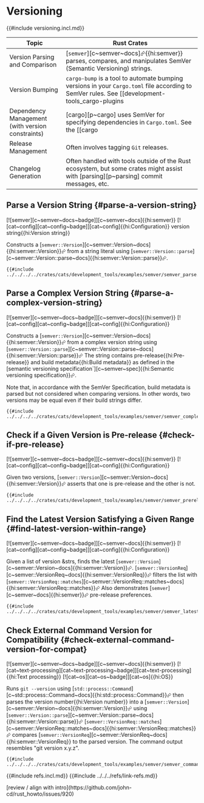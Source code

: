 # Versioning

{{#include versioning.incl.md}}

| Topic | Rust Crates |
|---|---|
| Version Parsing and Comparison | [`semver`][c~semver~docs]⮳{{hi:semver}} parses, compares, and manipulates SemVer (Semantic Versioning) strings. |
| Version Bumping | `cargo-bump` is a tool to automate bumping versions in your `Cargo.toml` file according to SemVer rules. See [[development-tools_cargo-plugins | Development Tools: Cargo Plugins]]. |
| Dependency Management (with version constraints) | [cargo][p~cargo] uses SemVer for specifying dependencies in `Cargo.toml`. See the [[cargo | Cargo]] chapter for more details. |
| Release Management | Often involves tagging `Git` releases. |
| Changelog Generation | Often handled with tools outside of the Rust ecosystem, but some crates might assist with [parsing][p~parsing] commit messages, etc. |

## Parse a Version String {#parse-a-version-string}

[![semver][c~semver~docs~badge]][c~semver~docs]{{hi:semver}} [![cat~config][cat~config~badge]][cat~config]{{hi:Configuration}} version string{{hi:Version string}}

Constructs a [`semver::Version`][c~semver::Version~docs]{{hi:semver::Version}}⮳ from a string literal using [`semver::Version::parse`][c~semver::Version::parse~docs]{{hi:semver::Version::parse}}⮳.

```rust,editable
{{#include ../../../../crates/cats/development_tools/examples/semver/semver_parse.rs:example}}
```

## Parse a Complex Version String {#parse-a-complex-version-string}

[![semver][c~semver~docs~badge]][c~semver~docs]{{hi:semver}} [![cat~config][cat~config~badge]][cat~config]{{hi:Configuration}}

Constructs a [`semver::Version`][c~semver::Version~docs]{{hi:semver::Version}}⮳ from a complex version string using [`semver::Version::parse`][c~semver::Version::parse~docs]{{hi:semver::Version::parse}}⮳ The string contains pre-release{{hi:Pre-release}} and build metadata{{hi:Build metadata}} as defined in the [semantic versioning specification`][c~semver~spec]{{hi:Semantic versioning specification}}⮳.

Note that, in accordance with the SemVer Specification, build metadata is parsed but not considered when comparing versions. In other words, two versions may be equal even if their build strings differ.

```rust,editable
{{#include ../../../../crates/cats/development_tools/examples/semver/semver_complex.rs:example}}
```

## Check if a Given Version is Pre-release {#check-if-pre-release}

[![semver][c~semver~docs~badge]][c~semver~docs]{{hi:semver}} [![cat~config][cat~config~badge]][cat~config]{{hi:Configuration}}

Given two versions, [`semver::Version`][c~semver::Version~docs]{{hi:semver::Version}}⮳ asserts that one is pre-release and the other is not.

```rust,editable
{{#include ../../../../crates/cats/development_tools/examples/semver/semver_prerelease.rs:example}}
```

## Find the Latest Version Satisfying a Given Range {#find-latest-version-within-range}

[![semver][c~semver~docs~badge]][c~semver~docs]{{hi:semver}} [![cat~config][cat~config~badge]][cat~config]{{hi:Configuration}}

Given a list of version &strs, finds the latest [`semver::Version`][c~semver::Version~docs]{{hi:semver::Version}}⮳.
[`semver::VersionReq`][c~semver::VersionReq~docs]{{hi:semver::VersionReq}}⮳ filters the list with [`semver::VersionReq::matches`][c~semver::VersionReq::matches~docs]{{hi:semver::VersionReq::matches}}⮳ Also demonstrates [`semver`][c~semver~docs]{{hi:semver}}⮳ pre-release preferences.

```rust,editable
{{#include ../../../../crates/cats/development_tools/examples/semver/semver_latest.rs:example}}
```

## Check External Command Version for Compatibility {#check-external-command-version-for-compat}

[![semver][c~semver~docs~badge]][c~semver~docs]{{hi:semver}} [![cat~text-processing][cat~text-processing~badge]][cat~text-processing]{{hi:Text processing}} [![cat~os][cat~os~badge]][cat~os]{{hi:OS}}

Runs `git --version` using [`std::process::Command`][c~std::process::Command~docs]{{hi:std::process::Command}}⮳ then parses the version number{{hi:Version number}} into a
[`semver::Version`][c~semver::Version~docs]{{hi:semver::Version}}⮳ using [`semver::Version::parse`][c~semver::Version::parse~docs]{{hi:semver::Version::parse}}⮳ [`semver::VersionReq::matches`][c~semver::VersionReq::matches~docs]{{hi:semver::VersionReq::matches}}⮳ compares
[`semver::VersionReq`][c~semver::VersionReq~docs]{{hi:semver::VersionReq}} to the parsed version. The command output resembles "git version x.y.z".

```rust,editable
{{#include ../../../../crates/cats/development_tools/examples/semver/semver_command.rs:example}}
```

{{#include refs.incl.md}}
{{#include ../../../refs/link-refs.md}}

<div class="hidden">
[review / align with intro](https://github.com/john-cd/rust_howto/issues/920)
</div>
